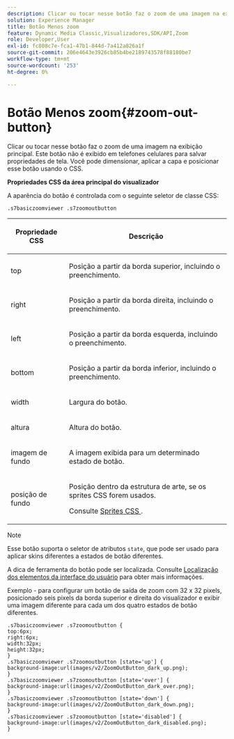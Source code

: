 ```yaml
---
description: Clicar ou tocar nesse botão faz o zoom de uma imagem na exibição principal. Este botão não é exibido em telefones celulares para salvar propriedades de tela. Você pode dimensionar, aplicar a capa e posicionar esse botão usando o CSS.
solution: Experience Manager
title: Botão Menos zoom
feature: Dynamic Media Classic,Visualizadores,SDK/API,Zoom
role: Developer,User
exl-id: fc808c7e-fca1-47b1-844d-7a412a826a1f
source-git-commit: 206e4643e3926cb85b4be2189743578f88180be7
workflow-type: tm+mt
source-wordcount: '253'
ht-degree: 0%

---
```


# Botão Menos zoom{#zoom-out-button}

Clicar ou tocar nesse botão faz o zoom de uma imagem na exibição principal. Este botão não é exibido em telefones celulares para salvar propriedades de tela. Você pode dimensionar, aplicar a capa e posicionar esse botão usando o CSS.

<!--<a id="section_061E550C1C1D4DB2BD663A898895B38C"></a>-->

**Propriedades CSS da área principal do visualizador**

A aparência do botão é controlada com o seguinte seletor de classe CSS:

```
.s7basiczoomviewer .s7zoomoutbutton
```

<table id="table_94EE3F5BBE4547C0B4943471CEE7EDE4"> 
 <thead> 
  <tr> 
   <th colname="col1" class="entry"> <p> Propriedade CSS </p> </th> 
   <th colname="col2" class="entry"> <p>Descrição </p> </th> 
  </tr> 
 </thead>
 <tbody> 
  <tr> 
   <td colname="col1"> <p> <span class="codeph"> top  </span> </p> </td> 
   <td colname="col2"> <p>Posição a partir da borda superior, incluindo o preenchimento. </p> </td> 
  </tr> 
  <tr> 
   <td colname="col1"> <p> <span class="codeph"> right  </span> </p> </td> 
   <td colname="col2"> <p>Posição a partir da borda direita, incluindo o preenchimento. </p> </td> 
  </tr> 
  <tr> 
   <td colname="col1"> <p> <span class="codeph"> left  </span> </p> </td> 
   <td colname="col2"> <p>Posição a partir da borda esquerda, incluindo o preenchimento. </p> </td> 
  </tr> 
  <tr> 
   <td colname="col1"> <p> <span class="codeph"> bottom  </span> </p> </td> 
   <td colname="col2"> <p>Posição a partir da borda inferior, incluindo o preenchimento. </p> </td> 
  </tr> 
  <tr> 
   <td colname="col1"> <p> <span class="codeph"> width </span> </p> </td> 
   <td colname="col2"> <p>Largura do botão. </p> </td> 
  </tr> 
  <tr> 
   <td colname="col1"> <p> <span class="codeph"> altura  </span> </p> </td> 
   <td colname="col2"> <p>Altura do botão. </p> </td> 
  </tr> 
  <tr> 
   <td colname="col1"> <p> <span class="codeph"> imagem de fundo  </span> </p> </td> 
   <td colname="col2"> <p>A imagem exibida para um determinado estado de botão. </p> </td> 
  </tr> 
  <tr> 
   <td colname="col1"> <p> <span class="codeph"> posição de fundo  </span> </p> </td> 
   <td colname="col2"> <p> Posição dentro da estrutura de arte, se os sprites CSS forem usados. </p> <p>Consulte <a href="../../../c-html5-s7-aem-asset-viewers/c-html5-20-basic-zoom-viewer-about/c-html5-20-basic-zoom-viewer-customizingviewer/c-html5-20-basic-zoom-viewer-customizingviewer.md#section-9b6d8d601cb441d08214dada7bb4eddc" format="dita" scope="local"> Sprites CSS </a>. </p> </td> 
  </tr> 
 </tbody> 
</table>

>[!NOTE]
>
>Esse botão suporta o seletor de atributos `state`, que pode ser usado para aplicar skins diferentes a estados de botão diferentes.

A dica de ferramenta do botão pode ser localizada. Consulte [Localização dos elementos da interface do usuário](../../../c-html5-s7-aem-asset-viewers/c-html5-20-basic-zoom-viewer-about/c-html5-20-basic-zoom-viewer-localization.md#concept-cbfc39344c494eb7b9f6a272cff0cc74) para obter mais informações.

Exemplo - para configurar um botão de saída de zoom com 32 x 32 pixels, posicionado seis pixels da borda superior e direita do visualizador e exibir uma imagem diferente para cada um dos quatro estados de botão diferentes.

```
.s7basiczoomviewer .s7zoomoutbutton { 
top:6px; 
right:6px; 
width:32px; 
height:32px; 
} 
.s7basiczoomviewer .s7zoomoutbutton [state='up'] { 
background-image:url(images/v2/ZoomOutButton_dark_up.png); 
} 
.s7basiczoomviewer .s7zoomoutbutton [state='over'] {  
background-image:url(images/v2/ZoomOutButton_dark_over.png); 
} 
.s7basiczoomviewer .s7zoomoutbutton [state='down'] {  
background-image:url(images/v2/ZoomOutButton_dark_down.png); 
} 
.s7basiczoomviewer .s7zoomoutbutton [state='disabled'] { 
background-image:url(images/v2/ZoomOutButton_dark_disabled.png); 
}
```

